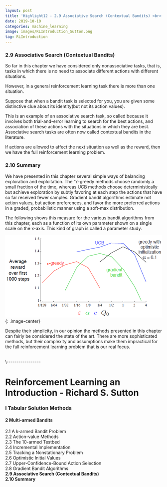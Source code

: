 ```yaml
---
layout: post
title: 'Highlight12 - 2.9 Associative Search (Contextual Bandits) <br> 2.10 Summary <br> [RL an Introduction - S. Sutton]'
date: 2019-10-10
categories: machine_learning
image: images/RLIntroduction_Sutton.png
tag: RLIntroduction
---
```

### 2.9 Associative Search (Contextual Bandits)
So far in this chapter we have considered only nonassociative tasks, that is, tasks in which there is no need to associate different actions with different situations.
<br>

However, in a general reinforcement learning task there is more than one situation.
<br>

Suppose that when a bandit task is selected for you, you are given some distinctive clue about its identity(but not its action values).
<br>

This is an example of an associative search task, so called because it involves both trial-and-error learning to search for the best actions, and association of these actions with the situations in which they are best. Associative search tasks are often now called contextual bandits in the literature.
<br>

If actions are allowed to affect the next situation as well as the reward, then we have the full reinforcement learning problem.

### 2.10 Summary
We have presented in this chapter several simple ways of balancing exploration and exploitation. The "$\epsilon$-greedy methods choose randomly a small fraction of the time, whereas UCB methods choose deterministically but achieve exploration by subtly favoring at each step the actions that have so far received fewer samples. Gradient bandit algorithms estimate not action values, but action preferences, and favor the more preferred actions in a graded, probabilistic manner using a soft-max distribution.
<br>

The following shows this measure for the various bandit algorithms from this chapter, each as a function of its own parameter shown on a single scale on the x-axis. This kind of graph is called a parameter study.

![Figure2.6](/images/Figure2.6.png){: .image-center}

Despite their simplicity, in our opinion the methods presented in this chapter can fairly be considered the state of the art. There are more sophisticated methods, but their complexity and assumptions make them impractical for the full reinforcement learning problem that is our real focus.






<br>
\-----------------

# Reinforcement Learning an Introduction - Richard S. Sutton

### I Tabular Solution Methods
#### 2 Multi-armed Bandits
2.1 A k-armed Bandit Problem<br>
2.2 Action-value Methods<br>
2.3 The 10-armed Testbed<br>
2.4 Incremental Implementation<br>
2.5 Tracking a Nonstationary Problem<br>
2.6 Optimistic Initial Values<br>
2.7 Upper-Confidence-Bound Action Selection<br>
2.8 Gradient Bandit Algorithms<br>
<b>2.9 Associative Search (Contextual Bandits)<br>
2.10 Summary<br></b>
